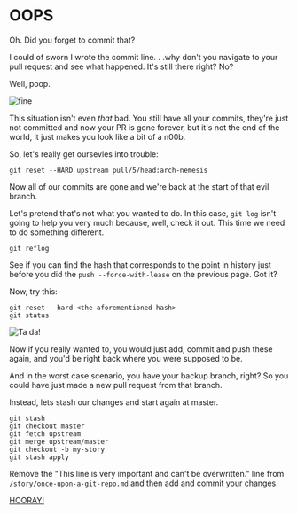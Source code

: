 # OOPS

Oh. Did you forget to commit that?

I could of sworn I wrote the commit line. . .why don't you navigate to your
pull request and see what happened. It's still there right? No?

Well, poop.

![fine](https://media.giphy.com/media/NTur7XlVDUdqM/giphy.gif)

This situation isn't even _that_ bad. You still have all your commits, they're
just not committed and now your PR is gone forever, but it's not the end of
the world, it just makes you look like a bit of a n00b.

So, let's really get oursevles into trouble:

```
git reset --HARD upstream pull/5/head:arch-nemesis
```

Now all of our commits are gone and we're back at the start of that evil
branch.

Let's pretend that's not what you wanted to do. In this case, `git log` isn't
going to help you very much because, well, check it out.
This time we need to do something different.

```
git reflog
```

See if you can find the hash that corresponds to the point in history just before you did the
`push --force-with-lease` on the previous page. Got it?

Now, try this:

```
git reset --hard <the-aforementioned-hash>
git status
```

![Ta da!](https://media.giphy.com/media/12NUbkX6p4xOO4/giphy.gif)

Now if you really wanted to, you would just add, commit and push these again,
and you'd be right back where you were supposed to be.

And in the worst case scenario, you have your backup branch, right?
So you could have just made a new pull request from that branch.

Instead, lets stash our changes and start again at master.

```
git stash
git checkout master
git fetch upstream
git merge upstream/master
git checkout -b my-story
git stash apply
```

Remove the "This line is very important and can't be overwritten." line from
`/story/once-upon-a-git-repo.md` and
then add and commit your changes.

[HOORAY!](congratulations.md)
